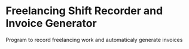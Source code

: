 # Freelancing Shift Recorder and Invoice Generator

Program to record freelancing work and automaticaly generate invoices
